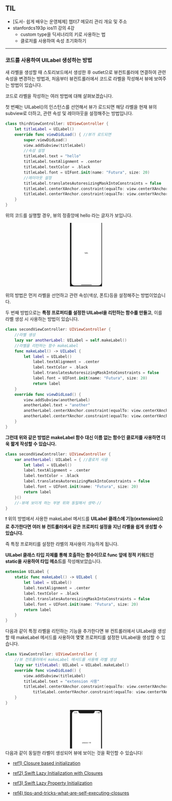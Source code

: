 ## TIL
- [도서- 쉽게 배우는 운영체제] 챕터7  메모리 관리 개요 및 주소
- stanfordcs193p ios11 강의 4강
    - custom type을 딕셔너리의 키로 사용하는 법
    - 클로저를 사용하여 속성 초기화하기

---


### **코드를 사용하여 UILabel 생성하는 방법**
새 라벨을 생성할 때 스토리보드에서 생성한 후 outlet으로 뷰컨트롤러에 연결하여 관련 속성을 변경하는 방법과, 처음부터 뷰컨트롤러에서 코드로 라벨을 작성해서 뷰에 보여주는 방법이 있습니다.

코드로 라벨을 작성하는 여러 방법에 대해 살펴보겠습니다.

첫 번째는 UILabel()의 인스턴스를 선언해서 뷰가 로드되면 해당 라벨을 현재 뷰의 subview로 더하고, 관련 속성 및 레이아웃을 설정해주는 방법입니다.

```swift
class thirdViewController: UIViewController {
    let titleLabel = UILabel()
    override func viewDidLoad() { //뷰가 로드되면
        super.viewDidLoad()
        view.addSubview(titleLabel)
        //속성 설정
        titleLabel.text = "hello"
        titleLabel.textAlignment = .center
        titleLabel.textColor = .black
        titleLabel.font = UIFont.init(name: "Futura", size: 20)
        //레이아웃 설정
        titleLabel.translatesAutoresizingMaskIntoConstraints = false
        titleLabel.centerXAnchor.constraint(equalTo: view.centerXAnchor).isActive = true
        titleLabel.centerYAnchor.constraint(equalTo: view.centerYAnchor).isActive = true
    }
}
```
위의 코드를 실행할 경우, 뷰의 정중앙에 hello 라는 글자가 보입니다.
<div align="center">
<img src="../../images/20210204/1.png" width="100"/>
</div>

위의 방법은 먼저 라벨을 선언하고 관련 속성(색상, 폰트)등을 설정해주는 방법이었습니다.

두 번째 방법으로는 **특정 프로퍼티를 설정한 UILabel을 리턴하는 함수를 만들고**, 이를 라벨 생성 시 사용하는 방법이 있습니다.

```swift
class secondViewController: UIViewController {
    //라벨 생성
    lazy var anotherLabel: UILabel = self.makeLabel()
    //라벨을 리턴하는 함수 makeLabel
    func makeLabel() -> UILabel {
        let label = UILabel()
            label.textAlignment = .center
            label.textColor = .black
            label.translatesAutoresizingMaskIntoConstraints = false
            label.font = UIFont.init(name: "Futura", size: 20)
            return label
    }
    override func viewDidLoad() {
        view.addSubview(anotherLabel)
        anotherLabel.text = "another"
        anotherLabel.centerXAnchor.constraint(equalTo: view.centerXAnchor).isActive = true
        anotherLabel.centerYAnchor.constraint(equalTo: view.centerYAnchor).isActive = true
    }
}
```
**그런데 위와 같은 방법은 makeLabel 함수 대신 이름 없는 함수인 클로저를 사용하면 더욱 짧게 작성할 수 있습니다.**

```swift
class secondViewController: UIViewController {
    var anotherLabel: UILabel = { //클로저 사용
        let label = UILabel()
        label.textAlignment = .center
        label.textColor = .black
        label.translatesAutoresizingMaskIntoConstraints = false
        label.font = UIFont.init(name: "Futura", size: 20)
        return label
    }()
    //-뷰에 보이게 하는 부분 위와 동일해서 생략-//
}
```

❗️ 위의 방법에서 사용한 makeLabel 메서드를 **UILabel 클래스에 기능(extension)으로 추가한다면 여러 뷰 컨트롤러에서 같은 프로퍼티 설정을 지닌 라벨을 쉽게 생성할 수 있습니다.**

즉 특정 프로퍼티를 설정한 라벨의 재사용이 가능하게 됩니다.

**UILabel 클래스 타입 자체를 통해 호출하는 함수이므로 func 앞에 정적 키워드인 static을 사용하여 타입 메소드**를 작성해보았습니다.

```swift
extension UILabel {
    static func makeLabel() -> UILabel {
        let label = UILabel()
        label.textAlignment = .center
        label.textColor = .black
        label.translatesAutoresizingMaskIntoConstraints = false
        label.font = UIFont.init(name: "Futura", size: 20)
        return label
    }
}
```
다음과 같이 특정 라벨을 리턴하는 기능을 추가한다면 뷰 컨트롤러에서 UILabel을 생성할 때 makeLabel 메서드를 사용하여 몇몇 프로퍼티를 설정한 UILabel을 생성할 수 있습니다.

```swift
class ViewController: UIViewController {
    //뷰 컨트롤러에서 makeLabel 메서드를 사용해 라벨 생성
    lazy var titleLabel: UILabel = UILabel.makeLabel()
    override func viewDidLoad() {
        view.addSubview(titleLabel)
        titleLabel.text = "extension 사용"
        titleLabel.centerXAnchor.constraint(equalTo: view.centerXAnchor).isActive = true
            titleLabel.centerYAnchor.constraint(equalTo: view.centerYAnchor).isActive = true
    }
}
```
<div align="center">
<img src="../../images/20210204/2.png" width="100"/>
</div>
다음과 같이 동일한 라벨이 생성되어 뷰에 보이는 것을 확인할 수 있습니다❕

- [ref1) Closure based initialization](https://www.donnywals.com/using-closures-to-initialize-properties-in-swift/) 

- [ref2) Swift Lazy Initialization with Closures](https://blog.bobthedeveloper.io/swift-lazy-initialization-with-closures-a9ef6f6312c) 

- [ref3) Swift Lazy Property Initialization](https://useyourloaf.com/blog/swift-lazy-property-initialization/) 

- [ref4) tips-and-tricks-what-are-self-executing-closures](https://cocoacasts.com/tips-and-tricks-what-are-self-executing-closures)